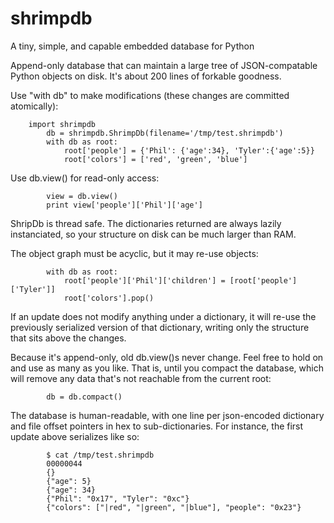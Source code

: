 shrimpdb
========

A tiny, simple, and capable embedded database for Python


Append-only database that can maintain a large tree of JSON-compatable Python objects on disk.  It's about 200 lines of forkable goodness.

Use "with db" to make modifications (these changes are committed atomically):

	    import shrimpdb
            db = shrimpdb.ShrimpDb(filename='/tmp/test.shrimpdb')
            with db as root:
                root['people'] = {'Phil': {'age':34}, 'Tyler':{'age':5}}
                root['colors'] = ['red', 'green', 'blue']

Use db.view() for read-only access:

            view = db.view()
            print view['people']['Phil']['age']

ShripDb is thread safe.
The dictionaries returned are always lazily instanciated, so your structure on disk can be much larger than RAM.

The object graph must be acyclic, but it may re-use objects:

            with db as root:
                root['people']['Phil']['children'] = [root['people']['Tyler']]
                root['colors'].pop()

If an update does not modify anything under a dictionary, it will re-use the previously serialized version of that dictionary, writing only the structure that sits above the changes.

Because it's append-only, old db.view()s never change.  Feel free to hold on and use as many as you like.  That is, until you compact the database, which will remove any data that's not reachable from the current root:

            db = db.compact()

The database is human-readable, with one line per json-encoded dictionary and file offset pointers in hex to sub-dictionaries.  For instance, the first update above serializes like so:

            $ cat /tmp/test.shrimpdb
            00000044
            {}
            {"age": 5}
            {"age": 34}
            {"Phil": "0x17", "Tyler": "0xc"}
            {"colors": ["|red", "|green", "|blue"], "people": "0x23"}

